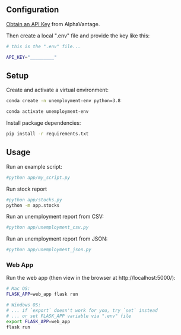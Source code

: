 
## Configuration


[Obtain an API Key](https://www.alphavantage.co/support/#api-key) from AlphaVantage.

Then create a local ".env" file and provide the key like this:

```sh
# this is the ".env" file...

API_KEY="_________"
```
## Setup

Create and activate a virtual environment:

```sh
conda create -n unemployment-env python=3.8

conda activate unemployment-env
```

Install package dependencies:

```sh
pip install -r requirements.txt
```

## Usage



Run an example script:

```sh
#python app/my_script.py
```

Run stock report 

```sh
#python app/stocks.py
python -m app.stocks
```

Run an unemployment report from CSV:

```sh
#python app/unemployment_csv.py
```
Run an unemployment report from JSON:

```sh
#python app/unemployment_json.py
```
### Web App

Run the web app (then view in the browser at http://localhost:5000/):

```sh
# Mac OS:
FLASK_APP=web_app flask run

# Windows OS:
# ... if `export` doesn't work for you, try `set` instead
# ... or set FLASK_APP variable via ".env" file
export FLASK_APP=web_app
flask run
```
